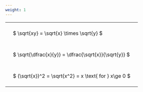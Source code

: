 ```yaml
---
weight: 1
---
```


<style type="text/css">
#T_f8a27 th.col_heading {
  text-align: left;
  font-size: 1em;
}
#T_f8a27 td {
  text-align: left;
  font-size: 1em;
  padding: 1.5em;
}
</style>
<table id="T_f8a27">
  <thead>
  </thead>
  <tbody>
    <tr>
      <td id="T_f8a27_row0_col0" class="data row0 col0" >$ \sqrt{xy} = \sqrt{x} \times \sqrt{y} $</td>
    </tr>
    <tr>
      <td id="T_f8a27_row1_col0" class="data row1 col0" >$ \sqrt{\dfrac{x}{y}} = \dfrac{\sqrt{x}}{\sqrt{y}} $</td>
    </tr>
    <tr>
      <td id="T_f8a27_row2_col0" class="data row2 col0" >$ (\sqrt{x})^2 = \sqrt{x^2} = x \text{ for } x\ge 0 $</td>
    </tr>
  </tbody>
</table>
